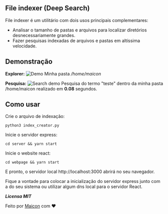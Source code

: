 ﻿## File indexer (Deep Search)

File indexer é um utilitário com dois usos principais complementares:

 - Analisar o tamanho de pastas e arquivos para localizar diretórios desnecessariamente grandes.
 - Fazer pesquisas indexadas de arquivos e pastas em altíssima velocidade.

## Demonstração

**Explorer:**
![Demo](https://i.ibb.co/cYJsmQ1/Captura-de-tela-de-2020-07-22-11-49-50.png)
Minha pasta */home/maicon*

**Pesquisa:**
![Search demo](https://i.ibb.co/d5Ps8B4/Captura-de-tela-de-2020-07-22-11-50-39.png)
Pesquisa do termo "teste" dentro da minha pasta /home/maicon realizado em **0.08** segundos.

## Como usar

Crie o arquivo de indexação:

    python3 index_creator.py 

Inicie o servidor express:

    cd server && yarn start

Inicie o website react:

    cd webpage && yarn start

E pronto, o servidor local http://localhost:3000 abrirá no seu navegador.

Fique a vontade para colocar a inicialização do servidor express junto com a do seu sistema ou utilizar algum dns local para o servidor React.



***Licensa MIT***

Feito por [Maicon](https://www.linkedin.com/in/maicon-moreira-38ab691a4/) com ❤️
